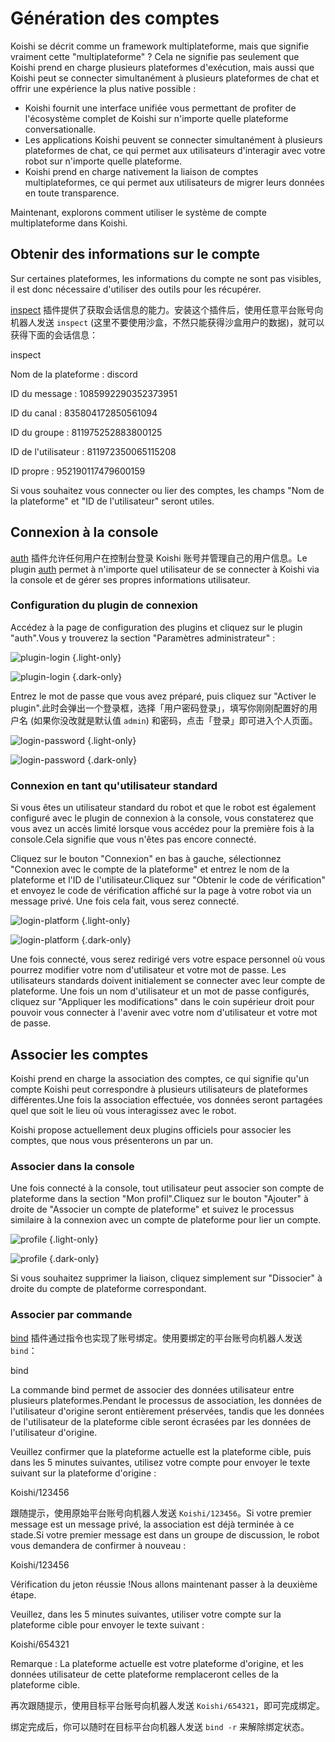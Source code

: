 # Génération des comptes

Koishi se décrit comme un framework multiplateforme, mais que signifie vraiment cette "multiplateforme" ? Cela ne signifie pas seulement que Koishi prend en charge plusieurs plateformes d'exécution, mais aussi que Koishi peut se connecter simultanément à plusieurs plateformes de chat et offrir une expérience la plus native possible :

- Koishi fournit une interface unifiée vous permettant de profiter de l'écosystème complet de Koishi sur n'importe quelle plateforme conversationalle.
- Les applications Koishi peuvent se connecter simultanément à plusieurs plateformes de chat, ce qui permet aux utilisateurs d'interagir avec votre robot sur n'importe quelle plateforme.
- Koishi prend en charge nativement la liaison de comptes multiplateformes, ce qui permet aux utilisateurs de migrer leurs données en toute transparence.

Maintenant, explorons comment utiliser le système de compte multiplateforme dans Koishi.

## Obtenir des informations sur le compte

Sur certaines plateformes, les informations du compte ne sont pas visibles, il est donc nécessaire d'utiliser des outils pour les récupérer.

[inspect](../../plugins/common/inspect.md) 插件提供了获取会话信息的能力。安装这个插件后，使用任意平台账号向机器人发送 `inspect` (这里不要使用沙盒，不然只能获得沙盒用户的数据)，就可以获得下面的会话信息：

<chat-panel>
<chat-message nickname="Alice">inspect</chat-message>
<chat-message nickname="Koishi">
<p>Nom de la plateforme : discord</p>
<p>ID du message : 1085992290352373951</p>
<p>ID du canal : 835804172850561094</p>
<p>ID du groupe : 811975252883800125</p>
<p>ID de l'utilisateur : 811972350065115208</p>
<p>ID propre : 952190117479600159</p>
</chat-message>
</chat-panel>

Si vous souhaitez vous connecter ou lier des comptes, les champs "Nom de la plateforme" et "ID de l'utilisateur" seront utiles.

## Connexion à la console

[auth](../../plugins/console/auth.md) 插件允许任何用户在控制台登录 Koishi 账号并管理自己的用户信息。Le plugin <a href="../../plugins/console/auth.md">auth</a> permet à n'importe quel utilisateur de se connecter à Koishi via la console et de gérer ses propres informations utilisateur.

### Configuration du plugin de connexion

Accédez à la page de configuration des plugins et cliquez sur le plugin "auth".Vous y trouverez la section "Paramètres administrateur" :

![plugin-login](/manual/console/plugin-login.light.webp) {.light-only}

![plugin-login](/manual/console/plugin-login.dark.webp) {.dark-only}

Entrez le mot de passe que vous avez préparé, puis cliquez sur "Activer le plugin".此时会弹出一个登录框，选择「用户密码登录」，填写你刚刚配置好的用户名 (如果你没改就是默认值 `admin`) 和密码，点击「登录」即可进入个人页面。

![login-password](/manual/console/login-password.light.webp) {.light-only}

![login-password](/manual/console/login-password.dark.webp) {.dark-only}

### Connexion en tant qu'utilisateur standard

Si vous êtes un utilisateur standard du robot et que le robot est également configuré avec le plugin de connexion à la console, vous constaterez que vous avez un accès limité lorsque vous accédez pour la première fois à la console.Cela signifie que vous n'êtes pas encore connecté.

Cliquez sur le bouton "Connexion" en bas à gauche, sélectionnez "Connexion avec le compte de la plateforme" et entrez le nom de la plateforme et l'ID de l'utilisateur.Cliquez sur "Obtenir le code de vérification" et envoyez le code de vérification affiché sur la page à votre robot via un message privé. Une fois cela fait, vous serez connecté.

![login-platform](/manual/console/login-platform.light.webp) {.light-only}

![login-platform](/manual/console/login-platform.dark.webp) {.dark-only}

Une fois connecté, vous serez redirigé vers votre espace personnel où vous pourrez modifier votre nom d'utilisateur et votre mot de passe. Les utilisateurs standards doivent initialement se connecter avec leur compte de plateforme. Une fois un nom d'utilisateur et un mot de passe configurés, cliquez sur "Appliquer les modifications" dans le coin supérieur droit pour pouvoir vous connecter à l'avenir avec votre nom d'utilisateur et votre mot de passe.

## Associer les comptes

Koishi prend en charge la association des comptes, ce qui signifie qu'un compte Koishi peut correspondre à plusieurs utilisateurs de plateformes différentes.Une fois la association effectuée, vos données seront partagées quel que soit le lieu où vous interagissez avec le robot.

Koishi propose actuellement deux plugins officiels pour associer les comptes, que nous vous présenterons un par un.

### Associer dans la console

Une fois connecté à la console, tout utilisateur peut associer son compte de plateforme dans la section "Mon profil".Cliquez sur le bouton "Ajouter" à droite de "Associer un compte de plateforme" et suivez le processus similaire à la connexion avec un compte de plateforme pour lier un compte.

![profile](/manual/console/profile.light.webp) {.light-only}

![profile](/manual/console/profile.dark.webp) {.dark-only}

Si vous souhaitez supprimer la liaison, cliquez simplement sur "Dissocier" à droite du compte de plateforme correspondant.

### Associer par commande

[bind](../../plugins/common/bind.md) 插件通过指令也实现了账号绑定。使用要绑定的平台账号向机器人发送 `bind`：

<chat-panel>
<chat-message nickname="Alice">bind</chat-message>
<chat-message nickname="Koishi">
<p>La commande bind permet de associer des données utilisateur entre plusieurs plateformes.Pendant le processus de association, les données de l'utilisateur d'origine seront entièrement préservées, tandis que les données de l'utilisateur de la plateforme cible seront écrasées par les données de l'utilisateur d'origine.</p>
<p>Veuillez confirmer que la plateforme actuelle est la plateforme cible, puis dans les 5 minutes suivantes, utilisez votre compte pour envoyer le texte suivant sur la plateforme d'origine :</p>
<p>Koishi/123456</p>
</chat-message>
</chat-panel>

跟随提示，使用原始平台账号向机器人发送 `Koishi/123456`。Si votre premier message est un message privé, la association est déjà terminée à ce stade.Si votre premier message est dans un groupe de discussion, le robot vous demandera de confirmer à nouveau :

<chat-panel>
<chat-message nickname="Alice">Koishi/123456</chat-message>
<chat-message nickname="Koishi">
<p>Vérification du jeton réussie !Nous allons maintenant passer à la deuxième étape.</p>
<p>Veuillez, dans les 5 minutes suivantes, utiliser votre compte sur la plateforme cible pour envoyer le texte suivant :</p>
<p>Koishi/654321</p>
<p>Remarque : La plateforme actuelle est votre plateforme d'origine, et les données utilisateur de cette plateforme remplaceront celles de la plateforme cible.</p>
</chat-message>
</chat-panel>

再次跟随提示，使用目标平台账号向机器人发送 `Koishi/654321`，即可完成绑定。

绑定完成后，你可以随时在目标平台向机器人发送 `bind -r` 来解除绑定状态。
